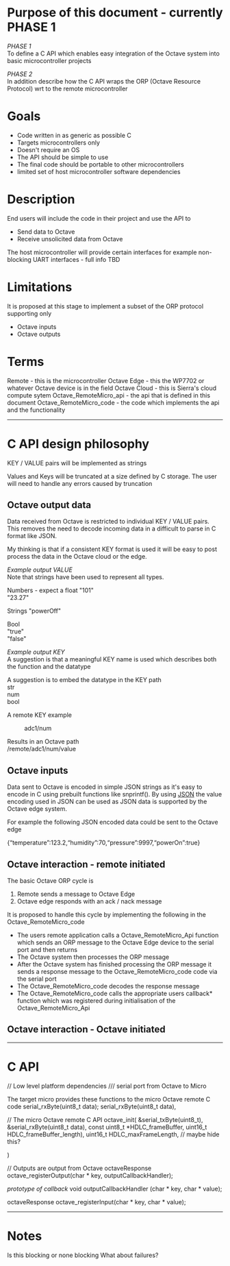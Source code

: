 # Purpose of this document - currently PHASE 1

*PHASE 1*  
To define a C API which enables easy integration of the Octave system into basic microcontroller projects

*PHASE 2*   
In addition describe how the C API wraps the ORP (Octave Resource Protocol) wrt to the remote microcontroller



# Goals
* Code written in as generic as possible C  
* Targets microcontrollers only
* Doesn't require an OS
* The API should be simple to use  
* The final code should be portable to other microcontrollers
* limited set of host microcontroller software dependencies

# Description
End users will include the code in their project and use the API to 
* Send data to Octave
* Receive unsolicited data from Octave 

The host microcontroller will provide certain interfaces for example
 non-blocking UART interfaces - full info TBD

# Limitations
It is proposed at this stage to implement a subset of the ORP
 protocol supporting only 
* Octave inputs 
* Octave outputs

# Terms
Remote - this is the microcontroller
Octave Edge - this the WP7702 or whatever Octave device is in the field
Octave Cloud - this is Sierra's cloud compute sytem
Octave_RemoteMicro_api - the api that is defined in this document
Octave_RemoteMicro_code - the code which implements the api and the functionality


---


# C API design philosophy

KEY / VALUE pairs will be implemented as strings

Values and Keys will be truncated at a size defined by C storage. The
 user will need to handle any errors caused by truncation  


## Octave output data

Data received from Octave is restricted to individual KEY / VALUE pairs. This
 removes the need to decode incoming data in a difficult to parse
 in C format like JSON.
 
My thinking is that if a consistent KEY format is used it will be easy to post
 process the data in the Octave cloud or the edge.
 
*Example output VALUE*  
Note that strings have been used to represent all types.

Numbers - expect a float
"101"  
"23.27"    

Strings
"powerOff"    

Bool  
"true"  
"false"  


*Example output KEY*  
A suggestion is that a meaningful KEY name is used which describes both the
 function and the datatype
 
A suggestion is to embed the datatype in the KEY path   
str  
num    
bool  


A remote KEY example
<dd>adc1/num</dd>  


Results in an Octave path   
    /remote/adc1/num/value
 
## Octave inputs
Data sent to Octave is encoded in simple JSON strings as it's easy to encode
 in C using prebuilt functions like snprintf(). By using
 [JSON](https://www.json.org/json-en.html) the value encoding used in JSON
 can be used as JSON data is supported by the Octave edge system.
 
For example the following JSON encoded data could be sent to the Octave edge  

{“temperature”:123.2,“humidity”:70,“pressure”:9997,“powerOn”:true}


## Octave interaction - remote initiated
The basic Octave ORP cycle is
1. Remote sends a message to Octave Edge
2. Octave edge responds with an ack / nack message

It is proposed to handle this cycle by implementing the following in the Octave_RemoteMicro_code

* The users remote application calls a Octave_RemoteMicro_Api function which sends
  an ORP message to the Octave Edge device to the serial port and then returns
* The Octave system then processes the ORP message
* After the Octave system has finished processing the ORP message it sends 
  a response message to the Octave_RemoteMicro_code code via the serial port
* The Octave_RemoteMicro_code decodes the response message
* The Octave_RemoteMicro_code calls the appropriate users callback* function which
  was registered during initialisation of the Octave_RemoteMicro_Api

## Octave interaction - Octave initiated



---

# C API

// Low level platform dependencies
/// serial port from Octave to Micro

The target micro provides these functions to the micro Octave remote C code 
serial_rxByte(uint8_t data);
serial_rxByte(uint8_t data),

// The micro Octave remote C API
octave_init(
    &serial_txByte(uint8_t),
    &serial_rxByte(uint8_t data),
    const uint8_t *HDLC_frameBuffer,
    uint16_t HDLC_frameBuffer_length), 
    uint16_t HDLC_maxFrameLength,      // maybe hide this? 
    
)

// Outputs are output from Octave
octaveResponse  octave_registerOutput(char * key, outputCallbackHandler);

*prototype of callback*
void outputCallbackHandler (char * key, char * value);

octaveResponse  octave_registerInput(char * key, char * value);


--- 
# Notes
Is this blocking or none blocking
What about failures?
 

